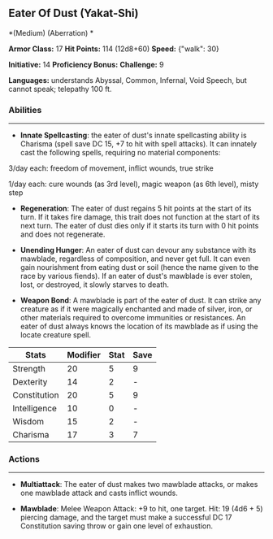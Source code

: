 ## Eater Of Dust (Yakat-Shi)
*(Medium) (Aberration) *

**Armor Class:** 17
**Hit Points:** 114 (12d8+60)
**Speed:** {"walk": 30}

**Initiative:** 14
**Proficiency Bonus:**
**Challenge:** 9

**Languages:** understands Abyssal, Common, Infernal, Void Speech, but cannot speak; telepathy 100 ft.

### Abilities
 --- 
- **Innate Spellcasting**: the eater of dust's innate spellcasting ability is Charisma (spell save DC 15, +7 to hit with spell attacks). It can innately cast the following spells, requiring no material components:

3/day each: freedom of movement, inflict wounds, true strike

1/day each: cure wounds (as 3rd level), magic weapon (as 6th level), misty step

- **Regeneration**: The eater of dust regains 5 hit points at the start of its turn. If it takes fire damage, this trait does not function at the start of its next turn. The eater of dust dies only if it starts its turn with 0 hit points and does not regenerate.

- **Unending Hunger**: An eater of dust can devour any substance with its mawblade, regardless of composition, and never get full. It can even gain nourishment from eating dust or soil (hence the name given to the race by various fiends). If an eater of dust's mawblade is ever stolen, lost, or destroyed, it slowly starves to death.

- **Weapon Bond**: A mawblade is part of the eater of dust. It can strike any creature as if it were magically enchanted and made of silver, iron, or other materials required to overcome immunities or resistances. An eater of dust always knows the location of its mawblade as if using the locate creature spell.



| Stats | Modifier | Stat | Save
| ---- | ---- | ---- | ---- |
| Strength | 20 | 5 | 9 |
| Dexterity | 14 | 2 | - |
| Constitution | 20 | 5 | 9 |
| Intelligence | 10 | 0 | - |
| Wisdom | 15 | 2 | - |
| Charisma | 17 | 3 | 7 |

### Actions
 --- 
- **Multiattack**: The eater of dust makes two mawblade attacks, or makes one mawblade attack and casts inflict wounds.

- **Mawblade**: Melee Weapon Attack: +9 to hit, one target. Hit: 19 (4d6 + 5) piercing damage, and the target must make a successful DC 17 Constitution saving throw or gain one level of exhaustion.


